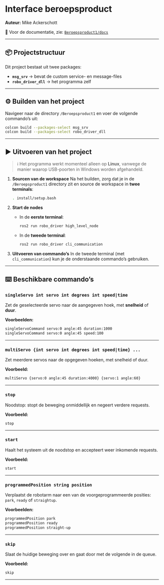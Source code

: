 # Interface beroepsproduct  
**Auteur:** Mike Ackerschott  

📖 Voor de documentatie, zie: [`Beroepsproduct1/docs`](./Beroepsproduct1/docs)  

---

## 📦 Projectstructuur
Dit project bestaat uit twee packages:
- **`msg_srv`** → bevat de custom service- en message-files  
- **`robo_driver_dll`** → het programma zelf  

---

## ⚙️ Builden van het project
Navigeer naar de directory `/Beroepsproduct1` en voer de volgende commando’s uit:

```bash
colcon build --packages-select msg_srv
colcon build --packages-select robo_driver_dll
````

---

## ▶️ Uitvoeren van het project

> ℹ️ Het programma werkt momenteel alleen op **Linux**, vanwege de manier waarop USB-poorten in Windows worden afgehandeld.

1. **Sourcen van de workspace**
   Na het builden, zorg dat je in de `/Beroepsproduct1` directory zit en source de workspace in **twee terminals**:

   ```bash
   . install/setup.bash
   ```

2. **Start de nodes**

   * In de **eerste terminal**:

     ```bash
     ros2 run robo_driver high_level_node
     ```
   * In de **tweede terminal**:

     ```bash
     ros2 run robo_driver cli_communication
     ```

3. **Uitvoeren van commando’s**
   In de tweede terminal (met `cli_communication`) kun je de onderstaande commando’s gebruiken.

---

## ⌨️ Beschikbare commando’s

### `singleServo int servo int degrees int speed|time`

Zet de geselecteerde servo naar de aangegeven hoek, met **snelheid** of **duur**.

**Voorbeelden:**

```bash
singleServoCommand servo:0 angle:45 duration:1000
singleServoCommand servo:0 angle:45 speed:100
```

---

### `multiServo {int servo int degrees int speed|time} ...`

Zet meerdere servos naar de opgegeven hoeken, met snelheid of duur.

**Voorbeeld:**

```bash
multiServo {servo:0 angle:45 duration:4000} {servo:1 angle:60}
```

---

### `stop`

Noodstop: stopt de beweging onmiddellijk en negeert verdere requests.

**Voorbeeld:**

```bash
stop
```

---

### `start`

Haalt het systeem uit de noodstop en accepteert weer inkomende requests.

**Voorbeeld:**

```bash
start
```

---

### `programmedPosition string position`

Verplaatst de robotarm naar een van de voorgeprogrammeerde posities:
`park`, `ready` of `straightup`.

**Voorbeelden:**

```bash
programmedPosition park
programmedPosition ready
programmedPosition straight-up
```

---

### `skip`

Slaat de huidige beweging over en gaat door met de volgende in de queue.

**Voorbeeld:**

```bash
skip
```

---
